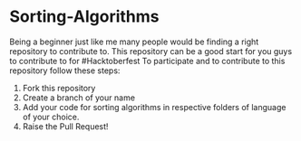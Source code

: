 # Sorting-Algorithms
 
Being a beginner just like me many people would be finding a right repository to contribute to.
This repository can be a good start for you guys to contribute to for #Hacktoberfest
To participate and to contribute to this repository follow these steps:
1. Fork this repository
2. Create a branch of your name
3. Add your code for sorting algorithms in respective folders of language of your choice.
4. Raise the Pull Request!
